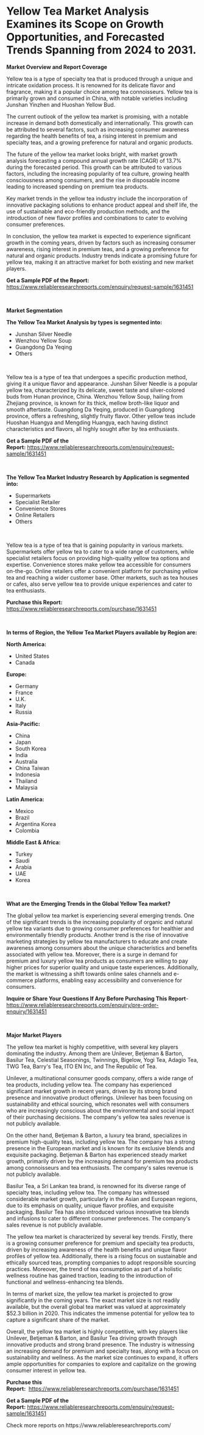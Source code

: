 <p><h1>Yellow Tea Market Analysis Examines its Scope on Growth Opportunities, and Forecasted Trends Spanning from 2024 to 2031.</h1></p><p><strong>Market Overview and Report Coverage</strong></p>
<p><p>Yellow tea is a type of specialty tea that is produced through a unique and intricate oxidation process. It is renowned for its delicate flavor and fragrance, making it a popular choice among tea connoisseurs. Yellow tea is primarily grown and consumed in China, with notable varieties including Junshan Yinzhen and Huoshan Yellow Bud.</p><p>The current outlook of the yellow tea market is promising, with a notable increase in demand both domestically and internationally. This growth can be attributed to several factors, such as increasing consumer awareness regarding the health benefits of tea, a rising interest in premium and specialty teas, and a growing preference for natural and organic products.</p><p>The future of the yellow tea market looks bright, with market growth analysis forecasting a compound annual growth rate (CAGR) of 13.7% during the forecasted period. This growth can be attributed to various factors, including the increasing popularity of tea culture, growing health consciousness among consumers, and the rise in disposable income leading to increased spending on premium tea products.</p><p>Key market trends in the yellow tea industry include the incorporation of innovative packaging solutions to enhance product appeal and shelf life, the use of sustainable and eco-friendly production methods, and the introduction of new flavor profiles and combinations to cater to evolving consumer preferences.</p><p>In conclusion, the yellow tea market is expected to experience significant growth in the coming years, driven by factors such as increasing consumer awareness, rising interest in premium teas, and a growing preference for natural and organic products. Industry trends indicate a promising future for yellow tea, making it an attractive market for both existing and new market players.</p></p>
<p><strong>Get a Sample PDF of the Report:</strong> <a href="https://www.reliableresearchreports.com/enquiry/request-sample/1631451">https://www.reliableresearchreports.com/enquiry/request-sample/1631451</a></p>
<p>&nbsp;</p>
<p><strong>Market Segmentation</strong></p>
<p><strong>The Yellow Tea Market Analysis by types is segmented into:</strong></p>
<p><ul><li>Junshan Silver Needle</li><li>Wenzhou Yellow Soup</li><li>Guangdong Da Yeqing</li><li>Others</li></ul></p>
<p>&nbsp;</p>
<p><p>Yellow tea is a type of tea that undergoes a specific production method, giving it a unique flavor and appearance. Junshan Silver Needle is a popular yellow tea, characterized by its delicate, sweet taste and silver-colored buds from Hunan province, China. Wenzhou Yellow Soup, hailing from Zhejiang province, is known for its thick, mellow broth-like liquor and smooth aftertaste. Guangdong Da Yeqing, produced in Guangdong province, offers a refreshing, slightly fruity flavor. Other yellow teas include Huoshan Huangya and Mengding Huangya, each having distinct characteristics and flavors, all highly sought after by tea enthusiasts.</p></p>
<p><strong>Get a Sample PDF of the Report:</strong>&nbsp;<a href="https://www.reliableresearchreports.com/enquiry/request-sample/1631451">https://www.reliableresearchreports.com/enquiry/request-sample/1631451</a></p>
<p>&nbsp;</p>
<p><strong>The Yellow Tea Market Industry Research by Application is segmented into:</strong></p>
<p><ul><li>Supermarkets</li><li>Specialist Retailer</li><li>Convenience Stores</li><li>Online Retailers</li><li>Others</li></ul></p>
<p>&nbsp;</p>
<p><p>Yellow tea is a type of tea that is gaining popularity in various markets. Supermarkets offer yellow tea to cater to a wide range of customers, while specialist retailers focus on providing high-quality yellow tea options and expertise. Convenience stores make yellow tea accessible for consumers on-the-go. Online retailers offer a convenient platform for purchasing yellow tea and reaching a wider customer base. Other markets, such as tea houses or cafes, also serve yellow tea to provide unique experiences and cater to tea enthusiasts.</p></p>
<p><strong>Purchase this Report:</strong>&nbsp; <a href="https://www.reliableresearchreports.com/purchase/1631451">https://www.reliableresearchreports.com/purchase/1631451</a></p>
<p>&nbsp;</p>
<p><strong>In terms of Region, the Yellow Tea Market Players available by Region are:</strong></p>
<p>
    <p> <strong> North America: </strong>
        <ul>
            <li>United States</li>
            <li>Canada</li>
        </ul>
        </p> 
    <p> <strong> Europe: </strong>
        <ul>
            <li>Germany</li>
            <li>France</li>
            <li>U.K.</li>
            <li>Italy</li>
            <li>Russia</li>
        </ul>
        </p> 
    <p> <strong> Asia-Pacific: </strong>
        <ul>
            <li>China</li>
            <li>Japan</li>
            <li>South Korea</li>
            <li>India</li>
            <li>Australia</li>
            <li>China Taiwan</li>
            <li>Indonesia</li>
            <li>Thailand</li>
            <li>Malaysia</li>
        </ul>
        </p> 
    <p> <strong> Latin America: </strong>
        <ul>
            <li>Mexico</li>
            <li>Brazil</li>
            <li>Argentina Korea</li>
            <li>Colombia</li>
        </ul>
        </p> 
    <p> <strong> Middle East & Africa: </strong>
        <ul>
            <li>Turkey</li>
            <li>Saudi</li>
            <li>Arabia</li>
            <li>UAE</li>
            <li>Korea</li>
        </ul>
    </p>
    </p>
<p>&nbsp;</p>
<p><strong>What are the Emerging Trends in the Global Yellow Tea market?</strong></p>
<p><p>The global yellow tea market is experiencing several emerging trends. One of the significant trends is the increasing popularity of organic and natural yellow tea variants due to growing consumer preferences for healthier and environmentally friendly products. Another trend is the rise of innovative marketing strategies by yellow tea manufacturers to educate and create awareness among consumers about the unique characteristics and benefits associated with yellow tea. Moreover, there is a surge in demand for premium and luxury yellow tea products as consumers are willing to pay higher prices for superior quality and unique taste experiences. Additionally, the market is witnessing a shift towards online sales channels and e-commerce platforms, enabling easy accessibility and convenience for consumers.</p></p>
<p><strong>Inquire or Share Your Questions If Any Before Purchasing This Report</strong>- <a href="https://www.reliableresearchreports.com/enquiry/pre-order-enquiry/1631451">https://www.reliableresearchreports.com/enquiry/pre-order-enquiry/1631451</a></p>
<p>&nbsp;</p>
<p><strong>Major Market Players</strong></p>
<p><p>The yellow tea market is highly competitive, with several key players dominating the industry. Among them are Unilever, Betjeman & Barton, Basilur Tea, Celestial Seasonings, Twinnings, Bigelow, Yogi Tea, Adagio Tea, TWG Tea, Barry's Tea, ITO EN Inc, and The Republic of Tea. </p><p>Unilever, a multinational consumer goods company, offers a wide range of tea products, including yellow tea. The company has experienced significant market growth in recent years, driven by its strong brand presence and innovative product offerings. Unilever has been focusing on sustainability and ethical sourcing, which resonates well with consumers who are increasingly conscious about the environmental and social impact of their purchasing decisions. The company's yellow tea sales revenue is not publicly available. </p><p>On the other hand, Betjeman & Barton, a luxury tea brand, specializes in premium high-quality teas, including yellow tea. The company has a strong presence in the European market and is known for its exclusive blends and exquisite packaging. Betjeman & Barton has experienced steady market growth, primarily driven by the increasing demand for premium tea products among connoisseurs and tea enthusiasts. The company's sales revenue is not publicly available.</p><p>Basilur Tea, a Sri Lankan tea brand, is renowned for its diverse range of specialty teas, including yellow tea. The company has witnessed considerable market growth, particularly in the Asian and European regions, due to its emphasis on quality, unique flavor profiles, and exquisite packaging. Basilur Tea has also introduced various innovative tea blends and infusions to cater to different consumer preferences. The company's sales revenue is not publicly available. </p><p>The yellow tea market is characterized by several key trends. Firstly, there is a growing consumer preference for premium and specialty tea products, driven by increasing awareness of the health benefits and unique flavor profiles of yellow tea. Additionally, there is a rising focus on sustainable and ethically sourced teas, prompting companies to adopt responsible sourcing practices. Moreover, the trend of tea consumption as part of a holistic wellness routine has gained traction, leading to the introduction of functional and wellness-enhancing tea blends.</p><p>In terms of market size, the yellow tea market is projected to grow significantly in the coming years. The exact market size is not readily available, but the overall global tea market was valued at approximately $52.3 billion in 2020. This indicates the immense potential for yellow tea to capture a significant share of the market.</p><p>Overall, the yellow tea market is highly competitive, with key players like Unilever, Betjeman & Barton, and Basilur Tea driving growth through innovative products and strong brand presence. The industry is witnessing an increasing demand for premium and specialty teas, along with a focus on sustainability and wellness. As the market size continues to expand, it offers ample opportunities for companies to explore and capitalize on the growing consumer interest in yellow tea.</p></p>
<p><strong>Purchase this Report:</strong>&nbsp;&nbsp;<a href="https://www.reliableresearchreports.com/purchase/1631451">https://www.reliableresearchreports.com/purchase/1631451</a></p>
<p></p>
<p><strong>Get a Sample PDF of the Report:</strong>&nbsp;<a href="https://www.reliableresearchreports.com/enquiry/request-sample/1631451">https://www.reliableresearchreports.com/enquiry/request-sample/1631451</a></p>
<p>Check more reports on https://www.reliableresearchreports.com/</p>
